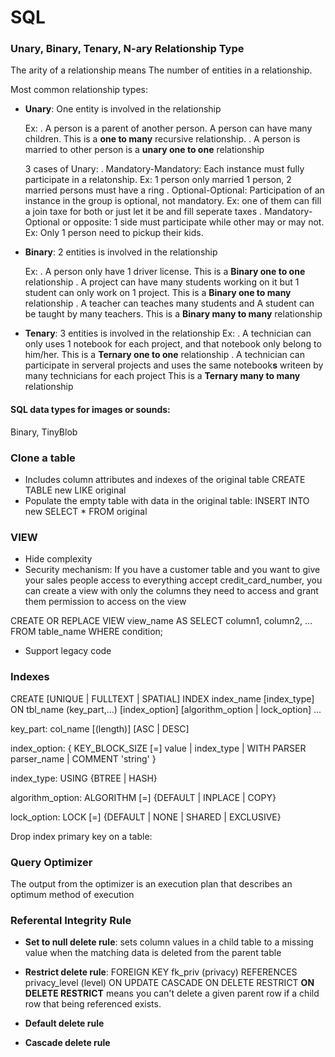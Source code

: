 # SQL

### Unary, Binary, Tenary, N-ary Relationship Type

The arity of a relationship means The number of entities in a relationship.

Most common relationship types:

- **Unary**: One entity is involved in the relationship

	Ex: 
	. A person is a parent of another person. A person can have many children. This is a **one to many** recursive relationship. 
	. A person is married to other person is a **unary one to one** relationship

	3 cases of Unary: 
	. Mandatory-Mandatory: Each instance must fully participate in a relatonship. Ex: 1 person only married 1 person, 2 married persons must have a ring
	. Optional-Optional: Participation of an instance in the group is optional, not mandatory. Ex: one of them can fill a join taxe for both or just let it be and fill seperate taxes
	. Mandatory-Optional or opposite: 1 side must participate while other may or may not. Ex: Only 1 person need to pickup their kids.

- **Binary**: 2 entities is involved in the relationship

	Ex:
	. A person only have 1 driver license. This is a **Binary one to one** relationship 
	. A project can have many students working on it but 1 student can only work on 1 project. This is a **Binary one to many** relationship 
	. A teacher can teaches many students and A student can be taught by many teachers. This is a **Binary many to many** relationship 

- **Tenary**: 3 entities is involved in the relationship
	Ex:
	. A technician can only uses 1 notebook for each project, and that notebook only belong to him/her. This is a **Ternary one to one** relationship 
	. A technician can participate in serveral projects and uses the same notebook**s** writeen by many technicians for each project This is a **Ternary many to many** relationship 


#### SQL data types for images or sounds:
Binary, TinyBlob

### Clone a table
- Includes column attributes and indexes of the original table
CREATE TABLE new LIKE original
- Populate the empty table with data in the original table:
INSERT INTO new SELECT * FROM original

### VIEW
- Hide complexity
- Security mechanism: If you have a customer table and you want to give your sales people access to everything accept credit_card_number, you can create a view with only the columns they need to access and grant them permission to access on the view

CREATE OR REPLACE VIEW view_name AS
SELECT column1, column2, ...
FROM table_name
WHERE condition;
- Support legacy code 

### Indexes

CREATE [UNIQUE | FULLTEXT | SPATIAL] INDEX index_name
    [index_type]
    ON tbl_name (key_part,...)
    [index_option]
    [algorithm_option | lock_option] ...

key_part:
    col_name [(length)] [ASC | DESC]

index_option: {
    KEY_BLOCK_SIZE [=] value
  | index_type
  | WITH PARSER parser_name
  | COMMENT 'string'
}

index_type:
    USING {BTREE | HASH}

algorithm_option:
    ALGORITHM [=] {DEFAULT | INPLACE | COPY}

lock_option:
    LOCK [=] {DEFAULT | NONE | SHARED | EXCLUSIVE}

  Drop index primary key on a table: 

### Query Optimizer
The output from the optimizer is an execution plan that describes an optimum method of execution

### Referental Integrity Rule
- **Set to null delete rule**:
	sets column values in a child table to a missing value when the matching data is deleted from the parent table
- **Restrict delete rule**:
	FOREIGN KEY fk_priv (privacy) REFERENCES privacy_level (level) ON UPDATE CASCADE ON DELETE RESTRICT
	**ON DELETE RESTRICT** means you can't delete a given parent row if a child row that being referenced exists.

- **Default delete rule**
- **Cascade delete rule**